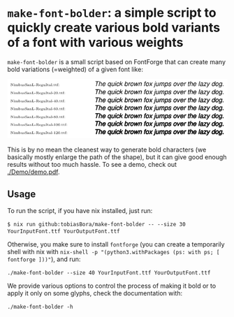 # `make-font-bolder`: a simple script to quickly create various bold variants of a font with various weights

`make-font-bolder` is a small script based on FontForge that can create many bold variations (=weighted) of a given font like:

![demo](./Demo/screenshot.png)

This is by no mean the cleanest way to generate bold characters (we basically mostly enlarge the path of the shape), but it can give good enough results without too much hassle. To see a demo, check out [./Demo/demo.pdf](./Demo/demo.pdf).

## Usage

To run the script, if you have nix installed, just run:
```
$ nix run github:tobiasBora/make-font-bolder -- --size 30 YourInputFont.ttf YourOutputFont.ttf
```

Otherwise, you make sure to install `fontforge` (you can create a temporarily shell with nix with `nix-shell -p "(python3.withPackages (ps: with ps; [ fontforge ]))"`), and run:
```
./make-font-bolder --size 40 YourInputFont.ttf YourOutputFont.ttf
```

We provide various options to control the process of making it bold or to apply it only on some glyphs, check the documentation with:
```
./make-font-bolder -h
```

